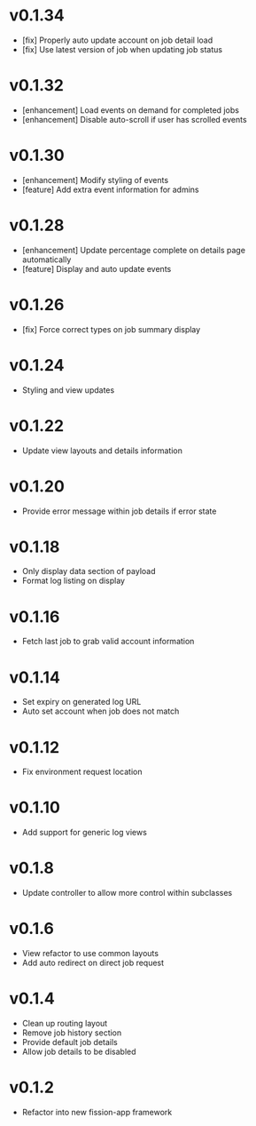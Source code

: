 # v0.1.34
* [fix] Properly auto update account on job detail load
* [fix] Use latest version of job when updating job status

# v0.1.32
* [enhancement] Load events on demand for completed jobs
* [enhancement] Disable auto-scroll if user has scrolled events

# v0.1.30
* [enhancement] Modify styling of events
* [feature] Add extra event information for admins

# v0.1.28
* [enhancement] Update percentage complete on details page automatically
* [feature] Display and auto update events

# v0.1.26
* [fix] Force correct types on job summary display

# v0.1.24
* Styling and view updates

# v0.1.22
* Update view layouts and details information

# v0.1.20
* Provide error message within job details if error state

# v0.1.18
* Only display data section of payload
* Format log listing on display

# v0.1.16
* Fetch last job to grab valid account information

# v0.1.14
* Set expiry on generated log URL
* Auto set account when job does not match

# v0.1.12
* Fix environment request location

# v0.1.10
* Add support for generic log views

# v0.1.8
* Update controller to allow more control within subclasses

# v0.1.6
* View refactor to use common layouts
* Add auto redirect on direct job request

# v0.1.4
* Clean up routing layout
* Remove job history section
* Provide default job details
* Allow job details to be disabled

# v0.1.2
* Refactor into new fission-app framework
